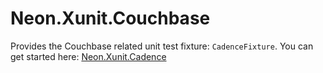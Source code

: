 ﻿Neon.Xunit.Couchbase
====================

Provides the Couchbase related unit test fixture: `CadenceFixture`.  You can get started here: [Neon.Xunit.Cadence](https://doc.neonkube.com/N_Neon_Xunit_Couchbase.htm)

